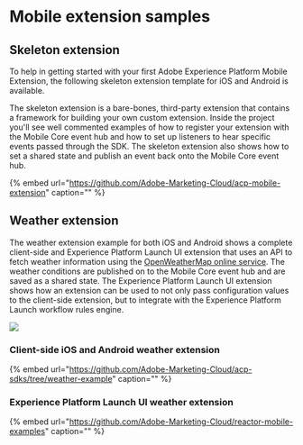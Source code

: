 # Mobile extension samples

## Skeleton extension

To help in getting started with your first Adobe Experience Platform Mobile Extension, the following skeleton extension template for iOS and Android is available.

The skeleton extension is a bare-bones, third-party extension that contains a framework for building your own custom extension. Inside the project you'll see well commented examples of how to register your extension with the Mobile Core event hub and how to set up listeners to hear specific events passed through the SDK. The skeleton extension also shows how to set a shared state and publish an event back onto the Mobile Core event hub.

{% embed url="https://github.com/Adobe-Marketing-Cloud/acp-mobile-extension" caption="" %}

## Weather extension

The weather extension example for both iOS and Android shows a complete client-side and Experience Platform Launch UI extension that uses an API to fetch weather information using the [OpenWeatherMap online service](https://openweathermap.org/). The weather conditions are published on to the Mobile Core event hub and are saved as a shared state. The Experience Platform Launch UI extension shows how an extension can be used to not only pass configuration values to the client-side extension, but to integrate with the Experience Platform Launch workflow rules engine.

![](../../.gitbook/assets/screen-shot-2019-04-23-at-3.46.29-pm.png)

### Client-side iOS and Android weather extension

{% embed url="https://github.com/Adobe-Marketing-Cloud/acp-sdks/tree/weather-example" caption="" %}

### Experience Platform Launch UI weather extension

{% embed url="https://github.com/Adobe-Marketing-Cloud/reactor-mobile-examples" caption="" %}

